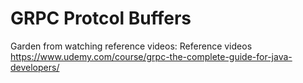 # GRPC Protcol Buffers

Garden from watching reference videos:
Reference videos https://www.udemy.com/course/grpc-the-complete-guide-for-java-developers/